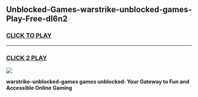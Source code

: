 
## Unblocked-Games-warstrike-unblocked-games-Play-Free-dl6n2
<h3>
<a href="https://premium76.site?title=warstrike-unblocked-games&ref=09A">CLICK TO PLAY</a></h3>
<hr>

<h3>
<a href="https://premium76.site?title=warstrike-unblocked-games&ref=09A">CLICK 2 PLAY</a>
  
</h3>

<a href="https://premium76.site?title=warstrike-unblocked-games&ref=09A"><img src="https://clearcache.store/games.png"></a>


**warstrike-unblocked-games games unblocked: Your Gateway to Fun and Accessible Online Gaming**

